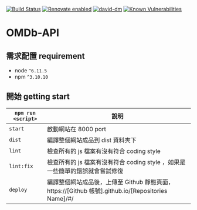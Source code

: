 [![Build Status](https://travis-ci.org/ReactMaker/simple_react_startkit.svg?branch=master)](https://travis-ci.org/ReactMaker/simple_react_startkit)
[![Renovate enabled](https://img.shields.io/badge/renovate-enabled-brightgreen.svg)](https://renovatebot.com/)
[![david-dm](https://david-dm.org/reactmaker/simple_react_startkit.svg)](https://david-dm.org/)
[![Known Vulnerabilities](https://snyk.io/test/github/ReactMaker/simple_react_startkit/badge.svg?targetFile=package.json)](https://snyk.io/test/github/ReactMaker/simple_react_startkit?targetFile=package.json)

# OMDb-API

## 需求配置 requirement

- node `^6.11.5`
- npm `^3.10.10`

## 開始 getting start

| `npm run <script>` | 說明                                                                                               |
| ------------------ | -------------------------------------------------------------------------------------------------- |
| `start`            | 啟動網站在 8000 port                                                                               |
| `dist`             | 編譯整個網站成品到 dist 資料夾下                                                                   |
| `lint`             | 檢查所有的 js 檔案有沒有符合 coding style                                                          |
| `lint:fix`         | 檢查所有的 js 檔案有沒有符合 coding style ，如果是一些簡單的錯誤就會嘗試修復                       |
| `deploy`           | 編譯整個網站成品後，上傳至 Github 靜態頁面，https://[Github 帳號].github.io/[Repositories Name]/#/ |

